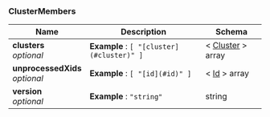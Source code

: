 
<a name="clustermembers"></a>
### ClusterMembers

|Name|Description|Schema|
|---|---|---|
|**clusters**  <br>*optional*|**Example** : `[ "[cluster](#cluster)" ]`|< [Cluster](Cluster.md#cluster) > array|
|**unprocessedXids**  <br>*optional*|**Example** : `[ "[id](#id)" ]`|< [Id](Id.md#id) > array|
|**version**  <br>*optional*|**Example** : `"string"`|string|



